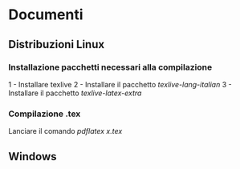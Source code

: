 # Documenti

## Distribuzioni Linux

### Installazione pacchetti necessari alla compilazione
 1 - Installare texlive
 2 - Installare il pacchetto *texlive-lang-italian*
 3 - Installare il pacchetto *texlive-latex-extra*

### Compilazione .tex
Lanciare il comando *pdflatex x.tex*


## Windows